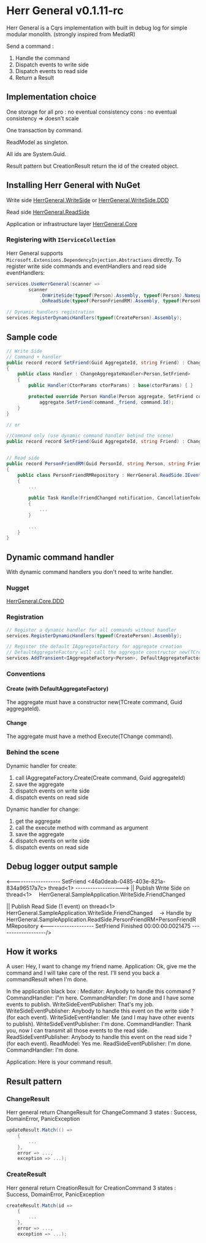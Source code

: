 # Herr General v0.1.11-rc


Herr General is a Cqrs implementation with built in debug log for simple modular monolith.
(strongly inspired from MediatR)

Send a command :
1. Handle the command
2. Dispatch events to write side
3. Dispatch events to read side
4. Return a Result


## Implementation choice

One storage for all
pro : no eventual consistency
cons : no eventual consistency => doesn't scale

One transaction by command.

ReadModel as singleton.

All ids are System.Guid.

Result pattern but CreationResult return the id of the created object.


## Installing Herr General with NuGet

Write side
[HerrGeneral.WriteSide](https://www.nuget.org/packages/HerrGeneral.WriteSide/)
or
[HerrGeneral.WriteSide.DDD](https://www.nuget.org/packages/HerrGeneral.WriteSide.DDD/)

Read side
[HerrGeneral.ReadSide](https://www.nuget.org/packages/HerrGeneral.ReadSide/)

Application or infrastructure layer
[HerrGeneral.Core](https://www.nuget.org/packages/HerrGeneral.Core/)

### Registering with `IServiceCollection`

Herr General supports `Microsoft.Extensions.DependencyInjection.Abstractions` directly.
To register write side commands and eventHandlers and read side eventHandlers:

```csharp
services.UseHerrGeneral(scanner =>
        scanner
            .OnWriteSide(typeof(Person).Assembly, typeof(Person).Namespace!)
            .OnReadSide(typeof(PersonFriendRM).Assembly, typeof(PersonFriendRM).Namespace!));

// Dynamic handlers registration
services.RegisterDynamicHandlers(typeof(CreatePerson).Assembly); 
```


## Sample code

```csharp
// Write Side
// Command + handler
public record record SetFriend(Guid AggregateId, string Friend) : Change<Person>(AggregateId)
{  
    public class Handler : ChangeAggregateHandler<Person,SetFriend>
    {
        public Handler(CtorParams ctorParams) : base(ctorParams) { }

        protected override Person Handle(Person aggregate, SetFriend command) => 
            aggregate.SetFriend(command._friend, command.Id);
    }
}

// or

//Command only (use dynamic command handler behind the scene)
public record record SetFriend(Guid AggregateId, string Friend) : Change<Person>(AggregateId);


// Read side
public record PersonFriendRM(Guid PersonId, string Person, string Friend)
{
    public class PersonFriendRMRepository : HerrGeneral.ReadSide.IEventHandler<FriendChanged>
    {
        ...
        
        public Task Handle(FriendChanged notification, CancellationToken cancellationToken)
        {
            ...           
        }
        
        ...
    }    
}
```


## Dynamic command handler

With dynamic command handlers you don't need to write handler.

### Nugget

[HerrGeneral.Core.DDD](https://www.nuget.org/packages/HerrGeneral.Core.DDD/)

### Registration

```csharp
// Register a dynamic handler for all commands without handler
services.RegisterDynamicHandlers(typeof(CreatePerson).Assembly);

// Register the default IAggregateFactory for aggregate creation
// DefaultAggregateFactory will call the aggregate constructor new(TCreateCommand command, Guid aggregateId)
services.AddTransient<IAggregateFactory<Person>, DefaultAggregateFactory<Person>>();
```

### Conventions

#### Create (with DefaultAggregateFactory)

The aggregate must have a constructor new(TCreate command, Guid aggregateId).

#### Change

The aggregate must have a method Execute(TChange command).

### Behind the scene

Dynamic handler for create:
1. call IAggregateFactory.Create(Create<TAggregate> command, Guid aggregateId)
2. save the aggregate
3. dispatch events on write side
4. dispatch events on read side

Dynamic handler for change:
1. get the aggregate
2. call the execute method with command as argument
3. save the aggregate
4. dispatch events on write side
5. dispatch events on read side


## Debug logger output sample

<------------------- SetFriend <46a0deab-0485-403e-821a-834a96517a7c> thread<1> ------------------->
|| Publish Write Side on thread<1>
&emsp;HerrGeneral.SampleApplication.WriteSide.FriendChanged

|| Publish Read Side (1 event) on thread<1>
&emsp;HerrGeneral.SampleApplication.WriteSide.FriendChanged
&emsp;-> Handle by HerrGeneral.SampleApplication.ReadSide.PersonFriendRM+PersonFriendRMRepository
<------------------- SetFriend Finished 00:00:00.0021475 -------------------/>


## How it works

A user: Hey, I want to change my friend name.
Application: Ok, give me the command and I will take care of the rest. I'll send you back a commandResult when I'm done.

In the application black box :
Mediator: Anybody to handle this command ?
CommandHandler: I"m here.
CommandHandler: I'm done and I have some events to publish.
WriteSideEventPublisher: That's my job.
WriteSideEventPublisher: Anybody to handle this event on the write side ? (for each event).
WriteSideEventHandler: Me (and I may have other events to publish).
WriteSideEventPublisher: I'm done.
CommandHandler: Thank you, now I can transmit all those events to the read side.
ReadSideEventPublisher: Anybody to handle this event on the read side ? (for each event).
ReadModel: Yes me.
ReadSideEventPublisher: I'm done.
CommandHandler: I'm done.

Application: Here is your command result.


## Result pattern

### ChangeResult

Herr general return ChangeResult for ChangeCommand
3 states : Success, DomainError, PanicException

```csharp
updateResult.Match(() =>
    {
        ...
    },
    error => ...,
    exception => ...);
```

### CreateResult

Herr general return CreationResult for CreationCommand
3 states : Success<Guid>, DomainError, PanicException

```csharp
createResult.Match(id =>
    {
        ...
    },
    error => ...,
    exception => ...);
```